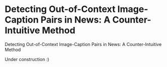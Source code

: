 # Detecting Out-of-Context Image-Caption Pairs in News: A Counter-Intuitive Method
Detecting Out-of-Context Image-Caption Pairs in News: A Counter-Intuitive Method

Under construction :)

